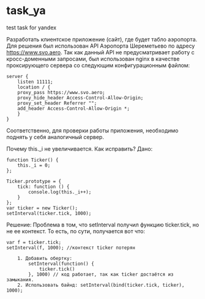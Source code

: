 # task_ya

test task for yandex

Разработать клиентское приложение (сайт), где будет табло аэропорта. 
Для решения был использован API Аэропорта Шереметьево по адресу https://www.svo.aero. Так как данный API не предусматривает работу с кросс-доменными запросами, был использован nginx в качестве проксирующего сервера со следующим конфигурационным файлом:
    
    server {
        listen 11111;
        location / {
        proxy_pass https://www.svo.aero;
        proxy_hide_header Access-Control-Allow-Origin;
        proxy_set_header Referrer "";
        add_header Access-Control-Allow-Origin *;
        }
    }
    
Соответственно, для проверки работы приложения, необходимо поднять у себя аналогичный сервер.
  
Почему this.\_i не увеличивается. Как исправить?
Дано:

    function Ticker() {
        this._i = 0;
    };
    
    Ticker.prototype = {
        tick: function () {
            console.log(this._i++);
        }
    };
    var ticker = new Ticker();
    setInterval(ticker.tick, 1000);

Решение:
Проблема в том, что setInterval получил функцию ticker.tick, но не ее контекст. То есть, по сути, получается вот что:
    
    var f = ticker.tick;
    setInterval(f, 1000); //контекст ticker потерян

        1. Добавить обертку:
            setInterval(function() {
                ticker.tick()
            }, 1000) // код работает, так как ticker достаётся из замыкания.
        2. Использовать байнд: setInterval(bind(ticker.tick, ticker), 1000);
